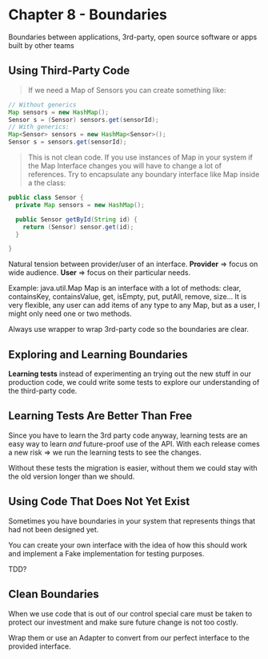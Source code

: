 # Chapter 8 - Boundaries #

Boundaries between applications, 3rd-party, open source software or apps built by other teams

## Using Third-Party Code

> If we need a Map of Sensors you can create something like:

```java
// Without generics
Map sensors = new HashMap();
Sensor s = (Sensor) sensors.get(sensorId);
// With generics:
Map<Sensor> sensors = new HashMap<Sensor>();
Sensor s = sensors.get(sensorId);
```

> This is not clean code. If you use instances of Map<Sensor>
> in your system if the Map Interface changes you will have to change a lot of references.
> Try to encapsulate any boundary interface like Map inside a the class:

```java
public class Sensor {
  private Map sensors = new HashMap();

  public Sensor getById(String id) {
    return (Sensor) sensor.get(id);
  }

}
```

Natural tension between provider/user of an interface. 
**Provider** => focus on wide audience.
**User** => focus on their particular needs.

Example: java.util.Map
Map is an interface with a lot of methods: clear, containsKey, containsValue, get, isEmpty, put, putAll, remove, size...
It is very flexible, any user can add items of any type to any Map, but as a user, I might only need one or two methods.

<aside class="success">
Always use wrapper to wrap 3rd-party code so the boundaries are clear.
</aside>


## Exploring and Learning Boundaries
**Learning tests** instead of experimenting an trying out the new stuff in our production code, we could write some tests to explore our understanding of the third-party code. 
 
## Learning Tests Are Better Than Free
Since you have to learn the 3rd party code anyway, learning tests are an easy way to learn *and* future-proof use of the API. With each release comes a new risk => we run the learning tests to see the changes.

Without these tests the migration is easier, without them we could stay with the old version longer than we should.

## Using Code That Does Not Yet Exist
Sometimes you have boundaries in your system that represents things that had not been designed yet.

You can create your own interface with the idea of how this should work and implement a Fake implementation for testing purposes.

<aside class="success">
TDD?
</aside>

## Clean Boundaries 
When we use code that is out of our control special care must be taken to protect our investment and make sure future change is not too costly.

Wrap them or use an Adapter to convert from our perfect interface to the provided interface.


